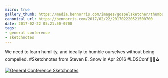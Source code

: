 ```yaml
---
micro: true
gallery_thumb: https://media.bennorris.com/images/gospelsketcher/thumbs/apr-16-1-snow.jpg
canonical_url: https://bennorris.com/2017/02/22/201702220521500700
date: 2017-02-22 05:21:50-0700
tags:
- general conference
- sketchnotes
---
```


We need to learn humility, and ideally to humble ourselves without being compelled. #Sketchnotes from Steven E. Snow in Apr 2016 #LDSConf ✍🏼⛪️

[![General Conference Sketchnotes](https://media.bennorris.com/images/gospelsketcher/general-conference/apr-2016/apr-16-1-snow.jpg)](https://media.bennorris.com/images/gospelsketcher/general-conference/apr-2016/apr-16-1-snow.jpg)

